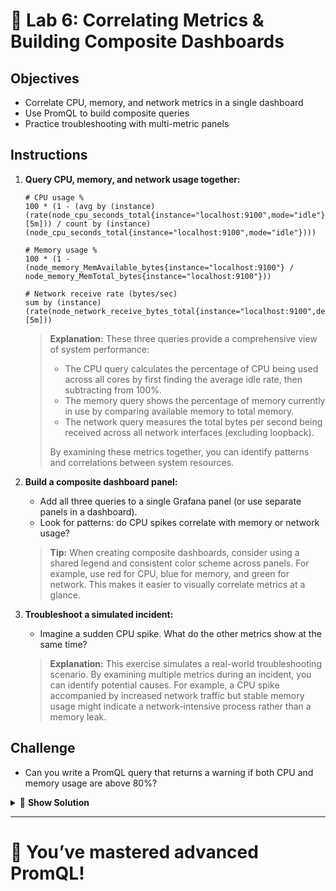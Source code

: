 # 🧠 Lab 6: Correlating Metrics & Building Composite Dashboards

## Objectives
- Correlate CPU, memory, and network metrics in a single dashboard
- Use PromQL to build composite queries
- Practice troubleshooting with multi-metric panels

## Instructions
1. **Query CPU, memory, and network usage together:**
   ```
   # CPU usage %
   100 * (1 - (avg by (instance) (rate(node_cpu_seconds_total{instance="localhost:9100",mode="idle"}[5m])) / count by (instance) (node_cpu_seconds_total{instance="localhost:9100",mode="idle"})))
   ```
   
   ```
   # Memory usage %
   100 * (1 - (node_memory_MemAvailable_bytes{instance="localhost:9100"} / node_memory_MemTotal_bytes{instance="localhost:9100"}))
   ```
   
   ```
   # Network receive rate (bytes/sec)
   sum by (instance) (rate(node_network_receive_bytes_total{instance="localhost:9100",device!="lo"}[5m]))
   ```
   
   > **Explanation:** These three queries provide a comprehensive view of system performance:
   > - The CPU query calculates the percentage of CPU being used across all cores by first finding the average idle rate, then subtracting from 100%.
   > - The memory query shows the percentage of memory currently in use by comparing available memory to total memory.
   > - The network query measures the total bytes per second being received across all network interfaces (excluding loopback).
   > 
   > By examining these metrics together, you can identify patterns and correlations between system resources.
2. **Build a composite dashboard panel:**
   - Add all three queries to a single Grafana panel (or use separate panels in a dashboard).
   - Look for patterns: do CPU spikes correlate with memory or network usage?
   
   > **Tip:** When creating composite dashboards, consider using a shared legend and consistent color scheme across panels. For example, use red for CPU, blue for memory, and green for network. This makes it easier to visually correlate metrics at a glance.
3. **Troubleshoot a simulated incident:**
   - Imagine a sudden CPU spike. What do the other metrics show at the same time?
   
   > **Explanation:** This exercise simulates a real-world troubleshooting scenario. By examining multiple metrics during an incident, you can identify potential causes. For example, a CPU spike accompanied by increased network traffic but stable memory usage might indicate a network-intensive process rather than a memory leak.

## Challenge
- Can you write a PromQL query that returns a warning if both CPU and memory usage are above 80%?

<details>
<summary>🧪 <b>Show Solution</b></summary>

To write a PromQL query that returns a warning when both CPU and memory usage exceed 80%:

1. **Build the query step by step:**

   **Step 1: Create the CPU usage threshold condition:**
   ```
   (100 * (1 - (avg by (instance) (rate(node_cpu_seconds_total{instance="localhost:9100",mode="idle"}[5m])) / count by (instance) (node_cpu_seconds_total{instance="localhost:9100",mode="idle"}))) > 80)
   ```

   **Step 2: Create the memory usage threshold condition:**
   ```
   (100 * (1 - (node_memory_MemAvailable_bytes{instance="localhost:9100"} / node_memory_MemTotal_bytes{instance="localhost:9100"})) > 80)
   ```

   **Step 3: Combine both conditions with the `and` operator:**
   ```
   (100 * (1 - (avg by (instance) (rate(node_cpu_seconds_total{instance="localhost:9100",mode="idle"}[5m])) / count by (instance) (node_cpu_seconds_total{instance="localhost:9100",mode="idle"}))) > 80) and (100 * (1 - (node_memory_MemAvailable_bytes{instance="localhost:9100"} / node_memory_MemTotal_bytes{instance="localhost:9100"})) > 80)
   ```

2. **Use this query in Grafana or Prometheus:**
   - In Grafana, this query will only return data points when both conditions are true
   - In Prometheus alerting, you can use this expression to trigger alerts only when both CPU and memory are under stress
   - This creates a more specific alert that reduces false positives from brief spikes in just one resource

3. **To test the query:**
   - Run a stress test on your system that consumes both CPU and memory
   - Use `stress-ng` or a similar tool: `stress-ng --cpu 4 --vm 2 --vm-bytes 1G --timeout 60s`

> **Explanation:** This query combines boolean operators with PromQL to create an alerting condition. It only returns data points where both CPU AND memory usage are above 80%, which can identify critical system resource constraints. This approach is particularly useful for detecting genuine system overload versus temporary spikes in individual resources.

</details>

---

# 🌟 You’ve mastered advanced PromQL!
